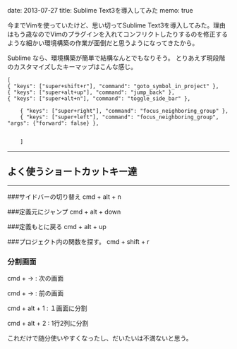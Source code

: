 date: 2013-07-27
title: Sublime Text3を導入してみた
memo: true

今までVimを使っていたけど、思い切ってSublime Text3を導入してみた。理由はもう歳なのでVimのプラグインを入れてコンフリクトしたりするのを修正するような細かい環境構築の作業が面倒だと思うようになってきたから。




Sublime なら、環境構築が簡単で結構なんとでもなりそう。
とりあえず現段階のカスタマイズしたキーマップはこんな感じ。

	[
	{ "keys": ["super+shift+r"], "command": "goto_symbol_in_project" },
	{ "keys": ["super+alt+up"], "command": "jump_back" },
	{ "keys": ["super+alt+n"], "command": "toggle_side_bar" },

		{ "keys": ["super+right"], "command": "focus_neighboring_group" },
		{ "keys": ["super+left"], "command": "focus_neighboring_group", "args": {"forward": false} },


		]


***
## よく使うショートカットキー達
***

###サイドバーの切り替え
cmd + alt + n

###定義元にジャンプ
cmd + alt + down


###定義もとに戻る
cmd + alt + up



###プロジェクト内の関数を探す。
cmd + shift + r



### 分割画面

cmd + -> : 次の画面

cmd + -> : 前の画面

cmd + alt + 1 : １画面に分割

cmd + alt + 2 : 1行2列に分割


これだけで随分使いやすくなったし、だいたいは不満ないと思う。

